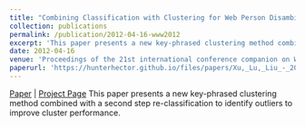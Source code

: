 ```yaml
---
title: "Combining Classification with Clustering for Web Person Disambiguation"
collection: publications
permalink: /publication/2012-04-16-www2012
excerpt: 'This paper presents a new key-phrased clustering method combined with a second step re-classification to identify outliers to improve cluster performance.'
date: 2012-04-16
venue: 'Proceedings of the 21st international conference companion on World Wide Web'
paperurl: 'https://hunterhector.github.io/files/papers/Xu,_Lu,_Liu_-_2012_-_Proceedings_of_the_21st_international_conference_companion_on_World_Wide_Web.pdf'
---
```

[Paper](https://hunterhector.github.io/files/papers/Xu,_Lu,_Liu_-_2012_-_Proceedings_of_the_21st_international_conference_companion_on_World_Wide_Web.pdf) \| [Project Page](#) This paper presents a new key-phrased clustering method combined with a second step re-classification to identify outliers to improve cluster performance.
